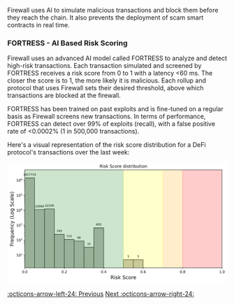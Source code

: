 
Firewall uses Al to simulate malicious transactions and block them before they reach the chain. It also prevents the deployment of scam smart contracts in real time.


### FORTRESS - AI Based Risk Scoring

Firewall uses an advanced AI model called FORTRESS to analyze and detect high-risk transactions. Each transaction simulated and screened by FORTRESS receives a risk score from 0 to 1 with a latency <60 ms. The closer the score is to 1, the more likely it is malicious. Each rollup and protocol that uses Firewall sets their desired threshold, above which transactions are blocked at the firewall.

FORTRESS has been trained on past exploits and is fine-tuned on a regular basis as Firewall screens new transactions. In terms of performance, FORTRESS can detect over 99% of exploits (recall), with a false positive rate of <0.0002% (1 in 500,000 transactions).

Here's a visual representation of the risk score distribution for a DeFi protocol's transactions over the last week:


![fortress_risk_score](fortress.png)



[:octicons-arrow-left-24: Previous](forta-firewall-why-transaction-screening.md) [Next :octicons-arrow-right-24:](forta-firewall-scam-prevention.md)